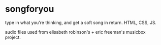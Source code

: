 # songforyou
type in what you're thinking, and get a soft song in return. HTML, CSS, JS.


audio files used from elisabeth robinson's + eric freeman's musicbox project.
